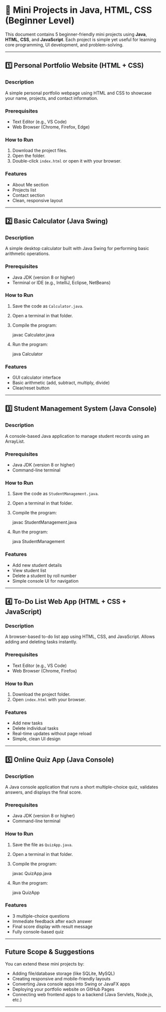 
# 🚀 Mini Projects in Java, HTML, CSS (Beginner Level)

This document contains 5 beginner-friendly mini projects using **Java**, **HTML**, **CSS**, and **JavaScript**. Each project is simple yet useful for learning core programming, UI development, and problem-solving.

---

## 1️⃣ Personal Portfolio Website (HTML + CSS)

### Description

A simple personal portfolio webpage using HTML and CSS to showcase your name, projects, and contact information.

### Prerequisites

- Text Editor (e.g., VS Code)  
- Web Browser (Chrome, Firefox, Edge)

### How to Run

1. Download the project files.  
2. Open the folder.  
3. Double-click `index.html` or open it with your browser.

### Features

- About Me section  
- Projects list  
- Contact section  
- Clean, responsive layout

---

## 2️⃣ Basic Calculator (Java Swing)

### Description

A simple desktop calculator built with Java Swing for performing basic arithmetic operations.

### Prerequisites

- Java JDK (version 8 or higher)  
- Terminal or IDE (e.g., IntelliJ, Eclipse, NetBeans)

### How to Run

1. Save the code as `Calculator.java`.  
2. Open a terminal in that folder.  
3. Compile the program:  
  
   javac Calculator.java


4. Run the program:

   
   java Calculator


### Features

* GUI calculator interface
* Basic arithmetic (add, subtract, multiply, divide)
* Clear/reset button

---

## 3️⃣ Student Management System (Java Console)

### Description

A console-based Java application to manage student records using an ArrayList.

### Prerequisites

* Java JDK (version 8 or higher)
* Command-line terminal

### How to Run

1. Save the code as `StudentManagement.java`.
2. Open a terminal in that folder.
3. Compile the program:


   javac StudentManagement.java

  
4. Run the program:

   
   java StudentManagement


### Features

* Add new student details
* View student list
* Delete a student by roll number
* Simple console UI for navigation

---

## 4️⃣ To-Do List Web App (HTML + CSS + JavaScript)

### Description

A browser-based to-do list app using HTML, CSS, and JavaScript. Allows adding and deleting tasks instantly.

### Prerequisites

* Text Editor (e.g., VS Code)
* Web Browser (Chrome, Firefox)

### How to Run

1. Download the project folder.
2. Open `index.html` with your browser.

### Features

* Add new tasks
* Delete individual tasks
* Real-time updates without page reload
* Simple, clean UI design

---

## 5️⃣ Online Quiz App (Java Console)

### Description

A Java console application that runs a short multiple-choice quiz, validates answers, and displays the final score.

### Prerequisites

* Java JDK (version 8 or higher)
* Command-line terminal

### How to Run

1. Save the file as `QuizApp.java`.
2. Open a terminal in that folder.
3. Compile the program:

   
   javac QuizApp.java

   
4. Run the program:

   
   java QuizApp
   

### Features

* 3 multiple-choice questions
* Immediate feedback after each answer
* Final score display with result message
* Fully console-based quiz

---

## Future Scope & Suggestions

You can extend these mini projects by:

* Adding file/database storage (like SQLite, MySQL)
* Creating responsive and mobile-friendly layouts
* Converting Java console apps into Swing or JavaFX apps
* Deploying your portfolio website on GitHub Pages
* Connecting web frontend apps to a backend (Java Servlets, Node.js, etc.)

---


